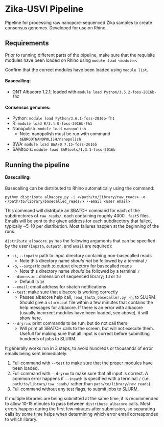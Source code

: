 # Zika-USVI Pipeline
Pipeline for processing raw nanopore-sequenced Zika samples to create consensus genomes. Developed for use on Rhino.

## Requirements
Prior to running different parts of the pipeline, make sure that the requisite modules have been loaded on Rhino using `module load <module>`.

Confirm that the correct modules have been loaded using `module list`.

#### Basecalling:
* ONT Albacore 1.2.1; loaded with `module load Python/3.5.2-foss-2016b-fh2`

#### Consensus genomes:
* Python: `module load Python/3.6.1-foss-2016b-fh1`
* R: `module load R/3.4.0-foss-2016b-fh1`
* Nanopolish: `module load nanopolish`
  - Note: nanopolish must be run with command `$EBROOTNANOPOLISH/nanopolish`
* BWA: `module load BWA/0.7.15-foss-2016b`
* SAMtools: `module load SAMtools/1.3.1-foss-2016b`

## Running the pipeline

#### Basecalling:

Basecalling can be distributed to Rhino automatically using the command:

`python distribute_albacore.py -i </path/to/library/raw_reads> -o </path/to/library/basecalled_reads/> --email <user email>`

This command will distribute an SBATCH command for each of the subdirectores of `raw_reads/`, each containing roughly 4000 `.fast5` files. Emails will be sent to the given address for each subdirectory that failed, typically ~5-10 per distribution. Most failures happen at the beginning of the runs.

`distribute_albacore.py` has the following arguments that can be specified by the user (`inpath`, `outpath`, and `email` are required):

* `-i`, `--inpath`: path to input directory containing non-basecalled reads
  - Note this directory name _should not_ be followed by a terminal `/`
* `-o`, `--outpath`: path to output directory for basecalled reads
  - Note this directory name _should_ be followed by a terminal `/`
* `--dimension`: dimension of sequenced library; `1d` or `2d`
  - Default is `1d`
* `--email`: email address for sbatch notifications
* `--test`: make sure that albacore is working correctly
  - Passes albacore help call, `read_fast5_basecaller.py -h`, to SLURM. Should give a `slurm.out` file within a few minutes that contains the help messages for albacore. If there is an error with albacore (usually incorrect modules have been loaded, see above), it will show here.
* `--dryrun`: print commands to be run, but do not call them
  - Will print all SBATCH calls to the screen, but will not execute them. Usefull for making sure that all input is correct before submitting hundreds of jobs to SLURM.

It generally works run in 3 steps, to avoid hundreds or thousands of error emails being sent immediately:
1. Full command with `--test` to make sure that the proper modules have been loaded.
2. Full command with `--dryrun` to make sure that all input is correct. A common error happens if `--inpath` is specified with a terminal `/` (i.e. `path/to/library/raw_reads/` rather than `path/to/library/raw_reads`).
3. Full command without any test flags, to submit jobs to SLURM.

If multiple libraries are being submitted at the same time, it is recommended to allow 10-15 minutes to pass between `distribute_albacore` calls. Most errors happen during the first few minutes after submission, so separating calls by some time helps when determining which error email corresponded to which library.
